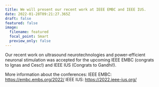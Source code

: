 ```yaml
---
title: We will present our recent work at IEEE EMBC and IEEE IUS.
date: 2022-01-28T09:21:27.365Z
draft: false
featured: false
image:
  filename: featured
  focal_point: Smart
  preview_only: false
---
```


Our recent work on ultrasound neurotechnologies and power-efficient neuronal stimulation was accepted for the upcoming IEEE EMBC (congrats to Ignas and Cesc!) and IEEE IUS (Congrats to Gandhi!).

More information about the conferences:
IEEE EMBC: https://embc.embs.org/2022/
IEEE IUS: https://2022.ieee-ius.org/
